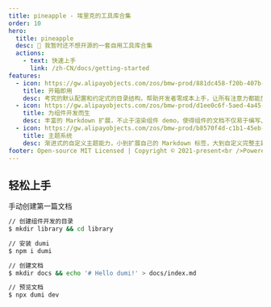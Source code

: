 ```yaml
---
title: pineapple - 埃里克的工具库合集
order: 10
hero:
  title: pineapple
  desc: 📖 我暂时还不想开源的一套自用工具库合集
  actions:
    - text: 快速上手
      link: /zh-CN/docs/getting-started
features:
  - icon: https://gw.alipayobjects.com/zos/bmw-prod/881dc458-f20b-407b-947a-95104b5ec82b/k79dm8ih_w144_h144.png
    title: 开箱即用
    desc: 考究的默认配置和约定式的目录结构，帮助开发者零成本上手，让所有注意力都能放在文档编写和组件开发上
  - icon: https://gw.alipayobjects.com/zos/bmw-prod/d1ee0c6f-5aed-4a45-a507-339a4bfe076c/k7bjsocq_w144_h144.png
    title: 为组件开发而生
    desc: 丰富的 Markdown 扩展，不止于渲染组件 demo，使得组件的文档不仅易于编写、管理，还好看、好用
  - icon: https://gw.alipayobjects.com/zos/bmw-prod/b8570f4d-c1b1-45eb-a1da-abff53159967/kj9t990h_w144_h144.png
    title: 主题系统
    desc: 渐进式的自定义主题能力，小到扩展自己的 Markdown 标签，大到自定义完整主题包，全由你定
footer: Open-source MIT Licensed | Copyright © 2021-present<br />Powered by eric.J
---
```


## 轻松上手

手动创建第一篇文档

```bash
// 创建组件开发的目录
$ mkdir library && cd library

// 安装 dumi
$ npm i dumi

// 创建文档
$ mkdir docs && echo '# Hello dumi!' > docs/index.md

// 预览文档
$ npx dumi dev
```

